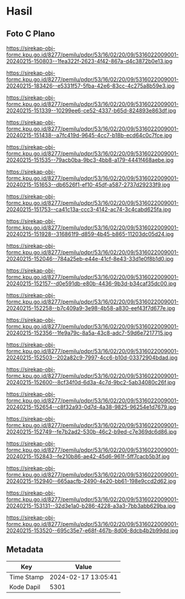 # Hasil

## Foto C Plano

https://sirekap-obj-formc.kpu.go.id/8277/pemilu/pdpr/53/16/02/20/09/5316022009001-20240215-150803--1fea322f-2623-4f42-867a-d4c3872b0e13.jpg

https://sirekap-obj-formc.kpu.go.id/8277/pemilu/pdpr/53/16/02/20/09/5316022009001-20240215-183426--e5331f57-5fba-42e6-83cc-4c275a8b59e3.jpg

https://sirekap-obj-formc.kpu.go.id/8277/pemilu/pdpr/53/16/02/20/09/5316022009001-20240215-151339--10299ee6-ce52-4337-b65d-824893e863df.jpg

https://sirekap-obj-formc.kpu.go.id/8277/pemilu/pdpr/53/16/02/20/09/5316022009001-20240215-151438--a7fc419d-9645-4cc7-b18b-ecd64c0c7fce.jpg

https://sirekap-obj-formc.kpu.go.id/8277/pemilu/pdpr/53/16/02/20/09/5316022009001-20240215-151535--79acb0ba-9bc3-4bb8-a179-4441f468aebe.jpg

https://sirekap-obj-formc.kpu.go.id/8277/pemilu/pdpr/53/16/02/20/09/5316022009001-20240215-151653--db6526f1-ef10-45df-a587-2737d29233f9.jpg

https://sirekap-obj-formc.kpu.go.id/8277/pemilu/pdpr/53/16/02/20/09/5316022009001-20240215-151753--ca41c13a-ccc3-4142-ac74-3c4cabd625fa.jpg

https://sirekap-obj-formc.kpu.go.id/8277/pemilu/pdpr/53/16/02/20/09/5316022009001-20240215-151928--316861f9-d859-4b45-b865-11203dc05d24.jpg

https://sirekap-obj-formc.kpu.go.id/8277/pemilu/pdpr/53/16/02/20/09/5316022009001-20240215-152046--784a25eb-e44e-41cf-8e43-33d1e0f8b1d0.jpg

https://sirekap-obj-formc.kpu.go.id/8277/pemilu/pdpr/53/16/02/20/09/5316022009001-20240215-152157--d0e591db-e80b-4436-9b3d-b34caf35dc00.jpg

https://sirekap-obj-formc.kpu.go.id/8277/pemilu/pdpr/53/16/02/20/09/5316022009001-20240215-152258--b7c409a9-3e98-4b58-a830-eef43f7d677e.jpg

https://sirekap-obj-formc.kpu.go.id/8277/pemilu/pdpr/53/16/02/20/09/5316022009001-20240215-152356--1fe9a79c-8a5a-43c8-adc7-59d6e7217715.jpg

https://sirekap-obj-formc.kpu.go.id/8277/pemilu/pdpr/53/16/02/20/09/5316022009001-20240215-152503--202a82c9-7997-4cc6-b10d-03372904bdad.jpg

https://sirekap-obj-formc.kpu.go.id/8277/pemilu/pdpr/53/16/02/20/09/5316022009001-20240215-152600--8cf34f0d-6d3a-4c7d-9bc2-5ab34080c26f.jpg

https://sirekap-obj-formc.kpu.go.id/8277/pemilu/pdpr/53/16/02/20/09/5316022009001-20240215-152654--c8f32a93-0d7d-4a38-9825-96254e1d7679.jpg

https://sirekap-obj-formc.kpu.go.id/8277/pemilu/pdpr/53/16/02/20/09/5316022009001-20240215-152749--fe7b2ad2-530b-46c2-b9ed-c7e369dc6d86.jpg

https://sirekap-obj-formc.kpu.go.id/8277/pemilu/pdpr/53/16/02/20/09/5316022009001-20240215-152843--fe210b86-ae42-45d6-961f-5ff7cacb5b3f.jpg

https://sirekap-obj-formc.kpu.go.id/8277/pemilu/pdpr/53/16/02/20/09/5316022009001-20240215-152940--665aacfb-2490-4e20-bb61-198e9ccd2d62.jpg

https://sirekap-obj-formc.kpu.go.id/8277/pemilu/pdpr/53/16/02/20/09/5316022009001-20240215-153131--32d3e1a0-b286-4228-a3a3-7bb3abb629ba.jpg

https://sirekap-obj-formc.kpu.go.id/8277/pemilu/pdpr/53/16/02/20/09/5316022009001-20240215-153520--695c35e7-e68f-467b-8d06-8dcb4b2b99dd.jpg


## Metadata

| Key        | Value               |
| ---------- | ------------------- |
| Time Stamp | 2024-02-17 13:05:41 |
| Kode Dapil | 5301                |



